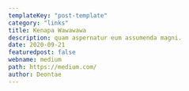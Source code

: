 ```yaml
---
templateKey: "post-template"
category: "links"
title: Kenapa Wawawawa
description: quam aspernatur eum assumenda magni.
date: 2020-09-21
featuredpost: false
webname: medium
path: https://medium.com/
author: Deontae
---
```

